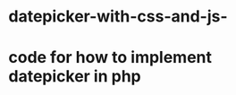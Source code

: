 # datepicker-with-css-and-js-
# code for how to implement datepicker in php
<link rel="stylesheet" href="css/jquery-ui.css">
        <script src="js/jquery-1.12.4.js"></script>
        <script src="js/jquery-ui.js"></script>
        <script>


            $(document).ready(function () {

                $("#fromdt").datepicker({
                    dateFormat: "yy-mm-dd",
                    changeMonth: true,
                    changeYear: true,
                    mindate: new Date('2019-08-01'),
                    onSelect: function (selected) {

                        $("#todt").datepicker("option", "minDate", selected)

                    }

                });

                $("#todt").datepicker({
                    dateFormat: "yy-mm-dd",
                    changeMonth: true,
                    changeYear: true,
                    onSelect: function (selected) {

                        $("#fromdt").datepicker("option", "maxDate", selected)

                    }

                });

            });


        </script>
